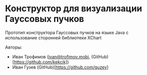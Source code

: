 # Конструктор для визуализации Гауссовых пучков

Прототип конструктора Гауссовых пучков на языке Java с использование сторонней библиотеки XChart 

Авторы: 
* Иван Трофимов (ivan@trofimov.mobi, (GitHub)[https://github.com/kekcik])
* Иван Гузев (GitHub)[https://github.com/guzev]
